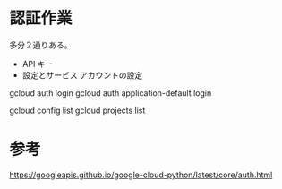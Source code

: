 

# 認証作業

多分２通りある。    

- API キー    
- 設定とサービス アカウントの設定    


gcloud auth login
gcloud auth application-default login

gcloud config list
gcloud projects list


# 参考

https://googleapis.github.io/google-cloud-python/latest/core/auth.html


